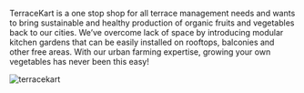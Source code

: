 TerraceKart is a one stop shop for all terrace management needs and wants to bring sustainable and healthy production of organic fruits and vegetables back to our cities. We’ve overcome lack of space by introducing modular kitchen gardens that can be easily installed on rooftops, balconies and other free areas. With our urban farming expertise, growing your own vegetables has never been this easy!


![terracekart](https://user-images.githubusercontent.com/64951804/165806342-41ee9a82-b34d-464c-8e5c-7574c99a6fd9.png)
